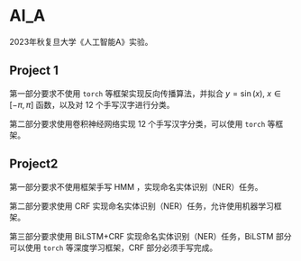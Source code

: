 # AI_A
2023年秋复旦大学《人工智能A》实验。

## Project 1

第一部分要求不使用 `torch` 等框架实现反向传播算法，并拟合 $y=\sin(x),\ x\in[-\pi, \pi]$ 函数，以及对 12 个手写汉字进行分类。

第二部分要求使用卷积神经网络实现 12 个手写汉字分类，可以使用 `torch` 等框架。

## Project2

第一部分要求不使用框架手写 HMM ，实现命名实体识别（NER）任务。

第二部分要求使用 CRF 实现命名实体识别（NER）任务，允许使用机器学习框架。

第三部分要求使用 BiLSTM+CRF 实现命名实体识别（NER）任务，BiLSTM 部分可以使用 `torch` 等深度学习框架，CRF 部分必须手写完成。
